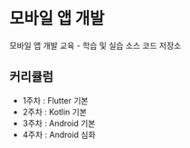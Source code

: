 # 모바일 앱 개발
모바일 앱 개발 교육 - 학습 및 실습 소스 코드 저장소

## 커리큘럼
- 1주차 : Flutter 기본
- 2주차 : Kotlin 기본
- 3주차 : Android 기본
- 4주차 : Android 심화